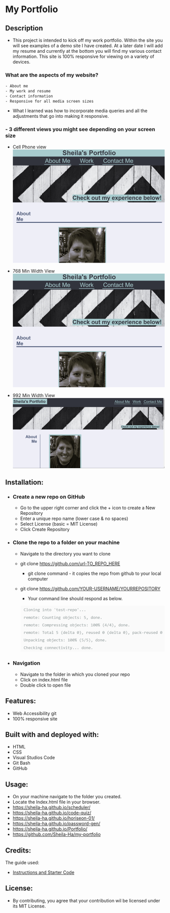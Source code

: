 # My Portfolio


## Description
  - This project is intended to kick off my work portfolio. Within the site you will see examples of a demo site I have created. At a later date I will add my resume and currently at the bottom you will find my various contact information. This site is 100% responsive for viewing on a variety of devices.

  ### What are the aspects of my website?
    - About me
    - My work and resume
    - Contact information
    - Responsive for all media screen sizes

  - What I learned was how to incorporate media queries and all the adjustments that go into making it responsive. 

  ### - 3 different views you might see depending on your screen size
  * Cell Phone view
    ![Alt text](768MinWidth.png)


  * 768 Min Width View
    ![Alt text](768MinWidth.png)
  

  * 992 Min Width View
    ![Alt text](homepage_screenshot.png)

## Installation:
  - ### Create a new repo on GitHub
      - Go to the upper right corner and click the + icon to create a New Repository
      - Enter a unique repo name (lower case & no spaces)
      - Select License (basic = MIT License)
      - Click Create Repository 

  - ### Clone the repo to a folder on your machine
      - Navigate to the directory you want to clone
      - git clone https://github.com/url-TO_REPO_HERE
          - git clone command - it copies the repo from github  to your local computer
      - git clone https://github.com/YOUR-USERNAME/YOURREPOSITORY
          - Your command line should respond as below.

         ![Alt text](image.png)

  - ### Navigation
      - Navigate to the folder in which you cloned your repo
      - Click on index.html file
      - Double click to open file

## Features:
  - Web Accessibility
  git
  - 100% responsive site

## Built with and deployed with:
  - HTML
  - CSS
  - Visual Studios Code
  - Git Bash
  - GitHub
  
## Usage:
  - On your machine navigate to the folder you created.
  - Locate the Index.html file in your browser.
  - https://sheila-ha.github.io/scheduler/
  - https://sheila-ha.github.io/code-quiz/
  - https://sheila-ha.github.io/horiseon-01/
  - https://sheila-ha.github.io/password-gen/
  - https://sheila-ha.github.io/Portfolio/
  - https://github.com/Sheila-Ha/my-portfolio

## Credits:
The guide used:
 - [Instructions and Starter Code](https://git.bootcampcontent.com/University-of-Minnesota/UofM-VIRT-FSF-PT-10-2023-U-LOLC/-/tree/main/01-HTML-Git-CSS/02-Challenge)


## License:
  - By contributing, you agree that your contribution wil be licensed under its MIT License.